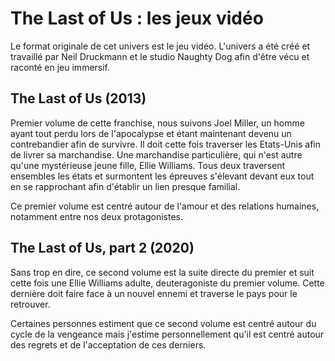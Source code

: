 # The Last of Us : les jeux vidéo

Le format originale de cet univers est le jeu vidéo. L'univers a été créé et travaillé par Neil Druckmann et le studio Naughty Dog afin d'être vécu et raconté en jeu immersif. 

## The Last of Us (2013)
Premier volume de cette franchise, nous suivons Joel Miller, un homme ayant tout perdu lors de l'apocalypse et étant maintenant devenu un contrebandier afin de survivre. 
Il doit cette fois traverser les Etats-Unis afin de livrer sa marchandise. Une marchandise particulière, qui n'est autre qu'une mystérieuse jeune fille, Ellie Williams. Tous deux traversent ensembles les états et surmontent les épreuves s'élevant devant eux tout en se rapprochant afin d'établir un lien presque familial.

Ce premier volume est centré autour de l'amour et des relations humaines, notamment entre nos deux protagonistes.

## The Last of Us, part 2 (2020)
Sans trop en dire, ce second volume est la suite directe du premier et suit cette fois une Ellie Williams adulte, deuteragoniste du premier volume. Cette dernière doit faire face à un nouvel ennemi et traverse le pays pour le retrouver. 

Certaines personnes estiment que ce second volume est centré autour du cycle de la vengeance mais j'estime personnellement qu'il est centré autour des regrets et de l'acceptation de ces derniers.
